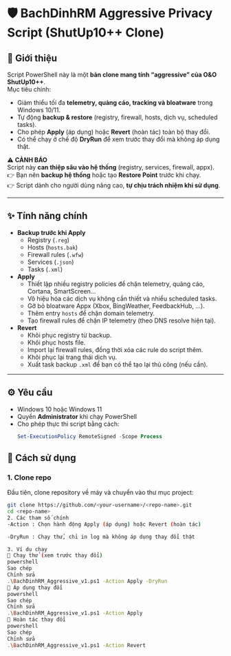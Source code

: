 # 🛡️ BachDinhRM Aggressive Privacy Script (ShutUp10++ Clone)

## 📖 Giới thiệu
Script PowerShell này là một **bản clone mang tính “aggressive” của O&O ShutUp10++**.  
Mục tiêu chính:
- Giảm thiểu tối đa **telemetry, quảng cáo, tracking và bloatware** trong Windows 10/11.
- Tự động **backup & restore** (registry, firewall, hosts, dịch vụ, scheduled tasks).
- Cho phép **Apply** (áp dụng) hoặc **Revert** (hoàn tác) toàn bộ thay đổi.  
- Có thể chạy ở chế độ **DryRun** để xem trước thay đổi mà không áp dụng thật.  

⚠️ **CẢNH BÁO**  
Script này **can thiệp sâu vào hệ thống** (registry, services, firewall, appx).  
👉 Bạn nên **backup hệ thống** hoặc tạo **Restore Point** trước khi chạy.  
👉 Script dành cho người dùng nâng cao, **tự chịu trách nhiệm khi sử dụng**.  

---

## ✨ Tính năng chính
- **Backup trước khi Apply**
  - Registry (`.reg`)
  - Hosts (`hosts.bak`)
  - Firewall rules (`.wfw`)
  - Services (`.json`)
  - Tasks (`.xml`)
- **Apply**
  - Thiết lập nhiều registry policies để chặn telemetry, quảng cáo, Cortana, SmartScreen…
  - Vô hiệu hóa các dịch vụ không cần thiết và nhiều scheduled tasks.
  - Gỡ bỏ bloatware Appx (Xbox, BingWeather, FeedbackHub, …).
  - Thêm entry `hosts` để chặn domain telemetry.
  - Tạo firewall rules để chặn IP telemetry (theo DNS resolve hiện tại).
- **Revert**
  - Khôi phục registry từ backup.
  - Khôi phục hosts file.
  - Import lại firewall rules, đồng thời xóa các rule do script thêm.
  - Khôi phục lại trạng thái dịch vụ.
  - Xuất task backup `.xml` để bạn có thể tạo lại thủ công (nếu cần).

---

## ⚙️ Yêu cầu
- Windows 10 hoặc Windows 11  
- Quyền **Administrator** khi chạy PowerShell  
- Cho phép thực thi script bằng cách:
  ```powershell
  Set-ExecutionPolicy RemoteSigned -Scope Process

## 🚀 Cách sử dụng

### 1. Clone repo
Đầu tiên, clone repository về máy và chuyển vào thư mục project:

```bash
git clone https://github.com/<your-username>/<repo-name>.git
cd <repo-name>
2. Các tham số chính
-Action : Chọn hành động Apply (áp dụng) hoặc Revert (hoàn tác)

-DryRun : Chạy thử, chỉ in log mà không áp dụng thay đổi thật

3. Ví dụ chạy
🔹 Chạy thử (xem trước thay đổi)
powershell
Sao chép
Chỉnh sửa
.\BachDinhRM_Aggressive_v1.ps1 -Action Apply -DryRun
🔹 Áp dụng thay đổi
powershell
Sao chép
Chỉnh sửa
.\BachDinhRM_Aggressive_v1.ps1 -Action Apply
🔹 Hoàn tác thay đổi
powershell
Sao chép
Chỉnh sửa
.\BachDinhRM_Aggressive_v1.ps1 -Action Revert
